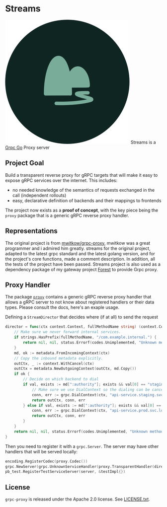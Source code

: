 # Streams

![图片展示](icon/stream.svg) Streams is a [Grpc Go](https://github.com/grpc/grpc-go) Proxy server

## Project Goal

Build a transparent reverse proxy for gRPC targets that will make it easy to expose gRPC services
over the internet. This includes:

- no needed knowledge of the semantics of requests exchanged in the call (independent rollouts)
- easy, declarative definition of backends and their mappings to frontends

The project now exists as a **proof of concept**, with the key piece being the `proxy` package that
is a generic gRPC reverse proxy handler.

## Representations

The original project is from [mwitkow/grpc-proxy](https://github.com/mwitkow/grpc-proxy), mwitkow was a great programmer and i admired him greatly. streams for the original project, adapted to the latest grpc standard and the latest golang version, and for the project's core functions, made a comment description. In addition, all the tests of the project have been passed. Streams project is also used as a dependency package of my gateway project [Forest](https://github.com/Ryan-eng-del/Forest) to provide Grpc proxy.

## Proxy Handler

The package [`proxy`](proxy/) contains a generic gRPC reverse proxy handler that allows a gRPC server to
not know about registered handlers or their data types. Please consult the docs, here's an exaple usage.

Defining a `StreamDirector` that decides where (if at all) to send the request

```go
director = func(ctx context.Context, fullMethodName string) (context.Context, *grpc.ClientConn, error) {
    // Make sure we never forward internal services.
    if strings.HasPrefix(fullMethodName, "/com.example.internal.") {
        return nil, nil, status.Errorf(codes.Unimplemented, "Unknown method")
    }
    md, ok := metadata.FromIncomingContext(ctx)
    // Copy the inbound metadata explicitly.
    outCtx, _ := context.WithCancel(ctx)
    outCtx = metadata.NewOutgoingContext(outCtx, md.Copy())
    if ok {
        // Decide on which backend to dial
        if val, exists := md[":authority"]; exists && val[0] == "staging.api.example.com" {
            // Make sure we use DialContext so the dialing can be cancelled/time out together with the context.
            conn, err := grpc.DialContext(ctx, "api-service.staging.svc.local",  grpc.WithDefaultCallOptions(grpc.CallContentSubtype(proxy.Name)))
            return outCtx, conn, err
        } else if val, exists := md[":authority"]; exists && val[0] == "api.example.com" {
            conn, err := grpc.DialContext(ctx, "api-service.prod.svc.local", grpc.WithDefaultCallOptions(grpc.CallContentSubtype(proxy.Name)))
            return outCtx, conn, err
        }
    }
    return nil, nil, status.Errorf(codes.Unimplemented, "Unknown method")
}
```

Then you need to register it with a `grpc.Server`. The server may have other handlers that will be served
locally:

```go
encoding.RegisterCodec(proxy.Codec())
grpc.NewServer(grpc.UnknownServiceHandler(proxy.TransparentHandler(director)))
pb_test.RegisterTestServiceServer(server, &testImpl{})
```

## License

`grpc-proxy` is released under the Apache 2.0 license. See [LICENSE.txt](LICENSE.txt).

